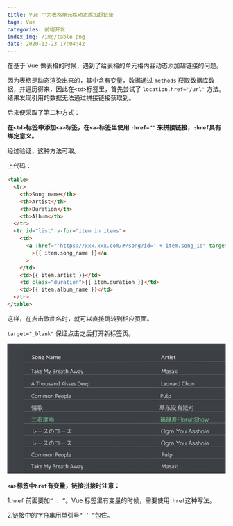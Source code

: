 ```yaml
---
title: Vue 中为表格单元格动态添加超链接
tags: Vue
categories: 前端开发
index_img: /img/table.png
date: 2020-12-23 17:04:42
---
```



在基于 Vue 做表格的时候，遇到了给表格的单元格内容动态添加超链接的问题。

因为表格是动态渲染出来的，其中含有变量，数据通过 `methods` 获取数据库数据，并遍历得来<!-- more -->，因此在`<td>`标签里，首先尝试了 `location.href='/url'` 方法。结果发现引用的数据无法通过拼接链接获取到。

后来便采取了第二种方式：

**在`<td>`标签中添加`<a>`标签，在`<a>`标签里使用 `:href=""` 来拼接链接，`:href`具有绑定意义。**

经过验证，这种方法可取。

上代码：

```html
<table>
  <tr>
    <th>Song name</th>
    <th>Artist</th>
    <th>Duration</th>
    <th>Album</th>
  </tr>
  <tr id="list" v-for="item in items">
    <td>
      <a :href="'https://xxx.xxx.com/#/song?id=' + item.song_id" target="_blank"
        >{{ item.song_name }}</a
      >
    </td>
    <td>{{ item.artist }}</td>
    <td class="duration">{{ item.duration }}</td>
    <td>{{ item.album_name }}</td>
  </tr>
</table>
```

这样，在点击歌曲名时，就可以直接跳转到相应页面。

`target="_blank"` 保证点击之后打开新标签页。

![](/img/table.png)

**`<a>`标签中`href`有变量，链接拼接时注意：**

1.`href` 前面要加`“ : ”`。Vue 标签里有变量的时候，需要使用`:href`这种写法。

2.链接中的字符串用单引号`“ ’ ”`包住。
